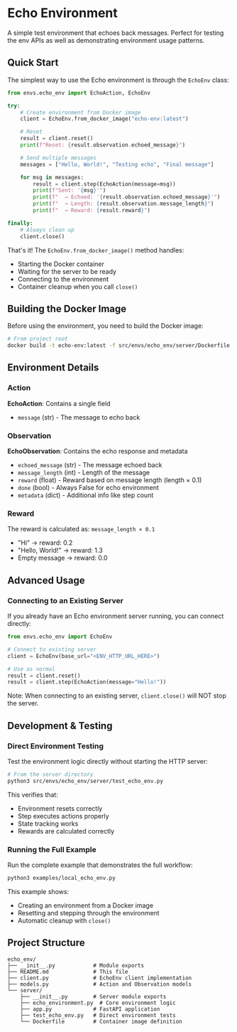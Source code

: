 # Echo Environment

A simple test environment that echoes back messages. Perfect for testing the env APIs as well as demonstrating environment usage patterns.

## Quick Start

The simplest way to use the Echo environment is through the `EchoEnv` class:

```python
from envs.echo_env import EchoAction, EchoEnv

try:
    # Create environment from Docker image
    client = EchoEnv.from_docker_image("echo-env:latest")

    # Reset
    result = client.reset()
    print(f"Reset: {result.observation.echoed_message}")

    # Send multiple messages
    messages = ["Hello, World!", "Testing echo", "Final message"]

    for msg in messages:
        result = client.step(EchoAction(message=msg))
        print(f"Sent: '{msg}'")
        print(f"  → Echoed: '{result.observation.echoed_message}'")
        print(f"  → Length: {result.observation.message_length}")
        print(f"  → Reward: {result.reward}")

finally:
    # Always clean up
    client.close()
```

That's it! The `EchoEnv.from_docker_image()` method handles:
- Starting the Docker container
- Waiting for the server to be ready
- Connecting to the environment
- Container cleanup when you call `close()`

## Building the Docker Image

Before using the environment, you need to build the Docker image:

```bash
# From project root
docker build -t echo-env:latest -f src/envs/echo_env/server/Dockerfile .
```

## Environment Details

### Action
**EchoAction**: Contains a single field
- `message` (str) - The message to echo back

### Observation
**EchoObservation**: Contains the echo response and metadata
- `echoed_message` (str) - The message echoed back
- `message_length` (int) - Length of the message
- `reward` (float) - Reward based on message length (length × 0.1)
- `done` (bool) - Always False for echo environment
- `metadata` (dict) - Additional info like step count

### Reward
The reward is calculated as: `message_length × 0.1`
- "Hi" → reward: 0.2
- "Hello, World!" → reward: 1.3
- Empty message → reward: 0.0

## Advanced Usage

### Connecting to an Existing Server

If you already have an Echo environment server running, you can connect directly:

```python
from envs.echo_env import EchoEnv

# Connect to existing server
client = EchoEnv(base_url="<ENV_HTTP_URL_HERE>")

# Use as normal
result = client.reset()
result = client.step(EchoAction(message="Hello!"))
```

Note: When connecting to an existing server, `client.close()` will NOT stop the server.

## Development & Testing

### Direct Environment Testing

Test the environment logic directly without starting the HTTP server:

```bash
# From the server directory
python3 src/envs/echo_env/server/test_echo_env.py
```

This verifies that:
- Environment resets correctly
- Step executes actions properly
- State tracking works
- Rewards are calculated correctly

### Running the Full Example

Run the complete example that demonstrates the full workflow:

```bash
python3 examples/local_echo_env.py
```

This example shows:
- Creating an environment from a Docker image
- Resetting and stepping through the environment
- Automatic cleanup with `close()`

## Project Structure

```
echo_env/
├── __init__.py            # Module exports
├── README.md              # This file
├── client.py              # EchoEnv client implementation
├── models.py              # Action and Observation models
└── server/
    ├── __init__.py        # Server module exports
    ├── echo_environment.py  # Core environment logic
    ├── app.py             # FastAPI application
    ├── test_echo_env.py   # Direct environment tests
    └── Dockerfile         # Container image definition
```

